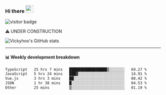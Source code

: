 ### Hi there <a href="https://www.gautamkrishnar.com/"><img src="https://media.giphy.com/media/hvRJCLFzcasrR4ia7z/giphy.gif" width="25px"></a>

![visitor badge](https://visitor-badge.glitch.me/badge?page_id=vickyhoo.vickyhoo&left_color=black&right_color=cornflowerblue)

⚠️ UNDER CONSTRUCTION

![Vickyhoo's GitHub stats](https://github-readme-stats.vercel.app/api?username=vickyhoo&theme=react&show_icons=true&count_private=true)

---

#### :bar_chart: Weekly development breakdown

<!--START_SECTION:waka-->

```txt
TypeScript   25 hrs 7 mins   █████████████████▒░░░░░░░   69.27 %
JavaScript   5 hrs 24 mins   ███▓░░░░░░░░░░░░░░░░░░░░░   14.91 %
Vue.js       3 hrs 3 mins    ██░░░░░░░░░░░░░░░░░░░░░░░   08.42 %
JSON         1 hr 38 mins    █░░░░░░░░░░░░░░░░░░░░░░░░   04.53 %
Other        25 mins         ▒░░░░░░░░░░░░░░░░░░░░░░░░   01.19 %
```

<!--END_SECTION:waka-->


<!--
**vickyhoo/vickyhoo** is a ✨ _special_ ✨ repository because its `README.md` (this file) appears on your GitHub profile.

Here are some ideas to get you started:

- 🔭 I’m currently working on ...
- 🌱 I’m currently learning ...
- 👯 I’m looking to collaborate on ...
- 🤔 I’m looking for help with ...
- 💬 Ask me about ...
- 📫 How to reach me: ...
- 😄 Pronouns: ...
- ⚡ Fun fact: ...
-->
